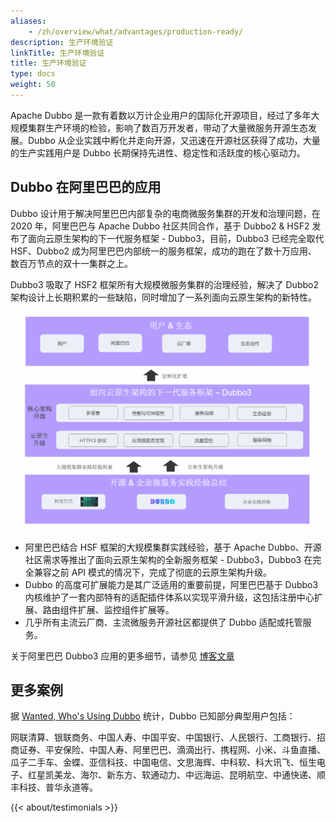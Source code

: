 ```yaml
---
aliases:
    - /zh/overview/what/advantages/production-ready/
description: 生产环境验证
linkTitle: 生产环境验证
title: 生产环境验证
type: docs
weight: 50
---
```




Apache Dubbo 是一款有着数以万计企业用户的国际化开源项目，经过了多年大规模集群生产环境的检验，影响了数百万开发者，带动了大量微服务开源生态发展。Dubbo 从企业实践中孵化并走向开源，又迅速在开源社区获得了成功，大量的生产实践用户是 Dubbo 长期保持先进性、稳定性和活跃度的核心驱动力。

## Dubbo 在阿里巴巴的应用
Dubbo 设计用于解决阿里巴巴内部复杂的电商微服务集群的开发和治理问题，在 2020 年，阿里巴巴与 Apache Dubbo 社区共同合作，基于 Dubbo2 & HSF2 发布了面向云原生架构的下一代服务框架 - Dubbo3，目前，Dubbo3 已经完全取代 HSF、Dubbo2 成为阿里巴巴内部统一的服务框架，成功的跑在了数十万应用、数百万节点的双十一集群之上。

Dubbo3 吸取了 HSF2 框架所有大规模微服务集群的治理经验，解决了 Dubbo2 架构设计上长期积累的一些缺陷，同时增加了一系列面向云原生架构的新特性。

![production-ready](/imgs/v3/advantages/production-ready.png)

* 阿里巴巴结合 HSF 框架的大规模集群实践经验，基于 Apache Dubbo、开源社区需求等推出了面向云原生架构的全新服务框架 - Dubbo3，Dubbo3 在完全兼容之前 API 模式的情况下，完成了彻底的云原生架构升级。
* Dubbo 的高度可扩展能力是其广泛适用的重要前提，阿里巴巴基于 Dubbo3 内核维护了一套内部特有的适配插件体系以实现平滑升级，这包括注册中心扩展、路由组件扩展、监控组件扩展等。
* 几乎所有主流云厂商、主流微服务开源社区都提供了 Dubbo 适配或托管服务。

关于阿里巴巴 Dubbo3 应用的更多细节，请参见 [博客文章](/zh-cn/blog/)

## 更多案例
据 [Wanted, Who's Using Dubbo](https://github.com/apache/dubbo/issues/1012) 统计，Dubbo 已知部分典型用户包括：

网联清算、银联商务、中国人寿、中国平安、中国银行、人民银行、工商银行、招商证券、平安保险、中国人寿、阿里巴巴、滴滴出行、携程网、小米、斗鱼直播、瓜子二手车、金蝶、亚信科技、中国电信、文思海辉、中科软、科大讯飞、恒生电子、红星凯美龙、海尔、新东方、软通动力、中远海运、昆明航空、中通快递、顺丰科技、普华永道等。


{{< about/testimonials >}}
